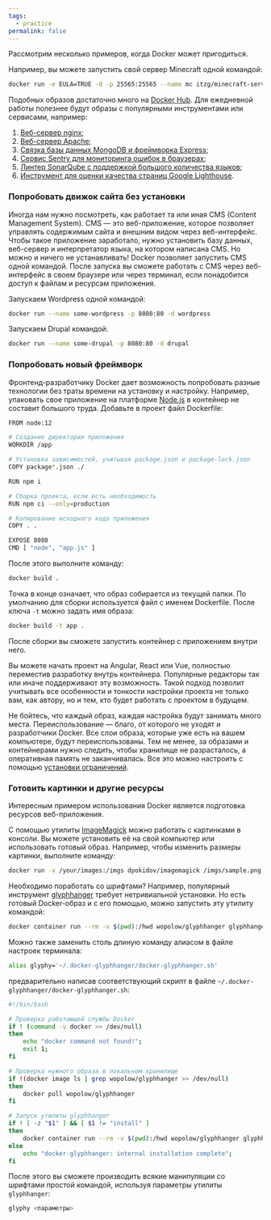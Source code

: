 ```yaml
---
tags:
  - practice
permalink: false
---
```


Рассмотрим несколько примеров, когда Docker может пригодиться.

Например, вы можете запустить свой сервер Minecraft одной командой:

```bash
docker run -e EULA=TRUE -d -p 25565:25565 --name mc itzg/minecraft-server
```

Подобных образов достаточно много на [Docker Hub](https://hub.docker.com). Для ежедневной работы полезнее будут образы с популярными инструментами или сервисами, например:

1. [Веб-сервер nginx](https://hub.docker.com/_/nginx);
2. [Веб-сервер Apache](https://hub.docker.com/_/httpd);
3. [Связка базы данных MongoDB и фреймворка Express](https://hub.docker.com/_/mongo-express);
4. [Сервис Sentry для мониторинга ошибок в браузерах](https://hub.docker.com/_/sentry);
5. [Линтер SonarQube с поддержкой большого количества языков](https://hub.docker.com/_/sonarqube);
6. [Инструмент для оценки качества страниц Google Lighthouse](https://hub.docker.com/r/femtopixel/google-lighthouse).

### Попробовать движок сайта без установки

Иногда нам нужно посмотреть, как работает та или иная CMS (Content Management System). CMS — это веб-приложение, которое позволяет управлять содержимым сайта и внешним видом через веб-интерфейс. Чтобы такое приложение заработало, нужно установить базу данных, веб-сервер и интерпретатор языка, на котором написана CMS. Но можно и ничего не устанавливать! Docker позволяет запустить CMS одной командой. После запуска вы сможете работать с CMS через веб-интерфейс в своем браузере или через терминал, если понадобится доступ к файлам и ресурсам приложения.

Запускаем Wordpress одной командой:

```bash
docker run --name some-wordpress -p 8080:80 -d wordpress
```

Запускаем Drupal командой:

```bash
docker run --name some-drupal -p 8080:80 -d drupal
```

### Попробовать новый фреймворк

Фронтенд-разработчику Docker дает возможность попробовать разные технологии без траты времени на установку и настройку. Например, упаковать свое приложение на платформе [Node.js](/js/tools/nodejs) в контейнер не составит большого труда. Добавьте в проект файл Dockerfile:

```bash
FROM node:12

# Создание директории приложения
WORKDIR /app

# Установка зависимостей, учитывая package.json и package-lock.json
COPY package*.json ./

RUN npm i

# Сборка проекта, если есть необходимость
RUN npm ci --only=production

# Копирование исходного кода приложения
COPY . .

EXPOSE 8080
CMD [ "node", "app.js" ]
```

После этого выполните команду:

```bash
docker build .
```

Точка в конце означает, что образ собирается из текущей папки. По умолчанию для сборки используется файл с именем Dockerfile. После ключа `-t` можно задать имя образа:

```bash
docker build -t app .
```

После сборки вы сможете запустить контейнер с приложением внутри него.

Вы можете начать проект на Angular, React или Vue, полностью переместив разработку внутрь контейнера. Популярные редакторы так или иначе поддерживают эту возможность. Такой подход позволит учитывать все особенности и тонкости настройки проекта не только вам, как автору, но и тем, кто будет работать с проектом в будущем.

Не бойтесь, что каждый образ, каждая настройка будут занимать много места. Переиспользование — благо, от которого не уходят и разработчики Docker. Все слои образа, которые уже есть на вашем компьютере, будут переиспользованы. Тем не менее, за образами и контейнерами нужно следить, чтобы хранилище не разрасталось, а оперативная память не заканчивалась. Все это можно настроить с помощью [установки ограничений](https://docs.docker.com/config/containers/resource_constraints/).

### Готовить картинки и другие ресурсы

Интересным примером использования Docker является подготовка ресурсов веб-приложения.

С помощью утилиты [ImageMagick](https://imagemagick.org/) можно работать с картинками в консоли. Вы можете установить её на свой компьютер или использовать готовый образ. Например, чтобы изменить размеры картинки, выполните команду:

```bash
docker run -v /your/images:/imgs dpokidov/imagemagick /imgs/sample.png -resize 100x100 /imgs/resized-sample.png
```

Необходимо поработать со шрифтами? Например, популярный инструмент [glyphhanger](https://github.com/filamentgroup/glyphhanger) требует нетривиальной установки. Но есть готовый Docker-образ и с его помощью, можно запустить эту утилиту командой:

```bash
docker container run --rm -v $(pwd):/hwd wopolow/glyphhanger glyphhanger
```

Можно также заменить столь длиную команду алиасом в файле настроек терминала:

```bash
alias glyphy='~/.docker-glyphhanger/docker-glyphhanger.sh'
```

предварительно написав соответствующий скрипт в файле `~/.docker-glyphhanger/docker-glyphhanger.sh`:

```bash
#!/bin/bash

# Проверка работающей службы Docker
if ! (command -v docker >> /dev/null)
then
    echo "docker command not found!";
    exit 1;
fi

# Проверка нужного образа в локальном хранилище
if !(docker image ls | grep wopolow/glyphhanger >> /dev/null)
then
    docker pull wopolow/glyphhanger
fi

# Запуск утилиты glyphhanger
if ! [ -z "$1" ] && [ $1 != "install" ]
then
    docker container run --rm -v $(pwd):/hwd wopolow/glyphhanger glyphhanger $@
else
    echo "docker-glyphhanger: internal installation complete";
fi
```

После этого вы сможете производить всякие манипуляции со шрифтами простой командой, используя параметры утилиты `glyphhanger`:

```bash
glyphy <параметры>
```
